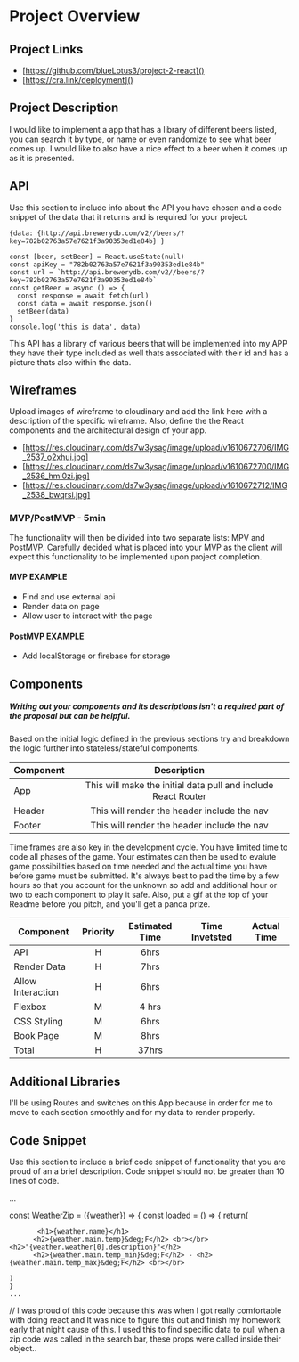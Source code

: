 # Project Overview

## Project Links

- [https://github.com/blueLotus3/project-2-react]()
- [https://cra.link/deployment]()

## Project Description

I would like to implement a app that has a library of different beers listed, you can search it by type, or name or even randomize to see what beer comes up. I would like to also have a nice effect to a beer when it comes up as it is presented.

## API

Use this section to include info about the API you have chosen and a code snippet of the data that it returns and is required for your project. 


```
{data: {http://api.brewerydb.com/v2//beers/?key=782b02763a57e7621f3a90353ed1e84b} }

const [beer, setBeer] = React.useState(null)
const apiKey = "782b02763a57e7621f3a90353ed1e84b"
const url = `http://api.brewerydb.com/v2//beers/?key=782b02763a57e7621f3a90353ed1e84b`
const getBeer = async () => {
  const response = await fetch(url)
  const data = await response.json()
  setBeer(data)
}
console.log('this is data', data)
```
This API has a library of various beers that will be implemented into my APP they have their type included as well thats associated with their id and has a picture thats also within the data.


## Wireframes

Upload images of wireframe to cloudinary and add the link here with a description of the specific wireframe. Also, define the the React components and the architectural design of your app.

- [https://res.cloudinary.com/ds7w3ysag/image/upload/v1610672706/IMG_2537_o2xhui.jpg]
- [https://res.cloudinary.com/ds7w3ysag/image/upload/v1610672700/IMG_2536_hmi0zi.jpg]
- [https://res.cloudinary.com/ds7w3ysag/image/upload/v1610672712/IMG_2538_bwqrsi.jpg]


### MVP/PostMVP - 5min

The functionality will then be divided into two separate lists: MPV and PostMVP.  Carefully decided what is placed into your MVP as the client will expect this functionality to be implemented upon project completion.  

#### MVP EXAMPLE
- Find and use external api 
- Render data on page 
- Allow user to interact with the page

#### PostMVP EXAMPLE

- Add localStorage or firebase for storage

## Components
##### Writing out your components and its descriptions isn't a required part of the proposal but can be helpful.

Based on the initial logic defined in the previous sections try and breakdown the logic further into stateless/stateful components. 

| Component | Description | 
| --- | :---: |  
| App | This will make the initial data pull and include React Router| 
| Header | This will render the header include the nav | 
| Footer | This will render the header include the nav | 
                                                     


Time frames are also key in the development cycle.  You have limited time to code all phases of the game.  Your estimates can then be used to evalute game possibilities based on time needed and the actual time you have before game must be submitted. It's always best to pad the time by a few hours so that you account for the unknown so add and additional hour or two to each component to play it safe. Also, put a gif at the top of your Readme before you pitch, and you'll get a panda prize.

| Component | Priority | Estimated Time | Time Invetsted | Actual Time |
| --- | :---: |  :---: | :---: | :---: |
| API | H | 6hrs|     |     |
| Render Data | H | 7hrs|     |     |
| Allow Interaction | H | 6hrs |     |    |
| Flexbox | M | 4 hrs |     |      |      |
|CSS Styling | M | 6hrs |    |     |      |
| Book Page | M |  8hrs |    |     |      |
| Total | H | 37hrs|  |     |

## Additional Libraries
I'll be using Routes and switches on this App because in order for me to move to each section smoothly and for my data to render properly.

## Code Snippet

Use this section to include a brief code snippet of functionality that you are proud of an a brief description.  Code snippet should not be greater than 10 lines of code. 


...

const WeatherZip = ({weather}) => {
    const loaded = () => {
    return( 
      
           <h1>{weather.name}</h1>
          <h2>{weather.main.temp}&deg;F</h2> <br></br>
    <h2>"{weather.weather[0].description}"</h2>
          <h2>{weather.main.temp_min}&deg;F</h2> - <h2>{weather.main.temp_max}&deg;F</h2> <br></br>
                    
    )    
    }
    ...
// I was proud of this code because this was when I got really comfortable with doing react and It was nice to figure this out and finish my homework early that night cause of this. I used this to find specific data to pull when a zip code was called in the search bar, these props were called inside their object..